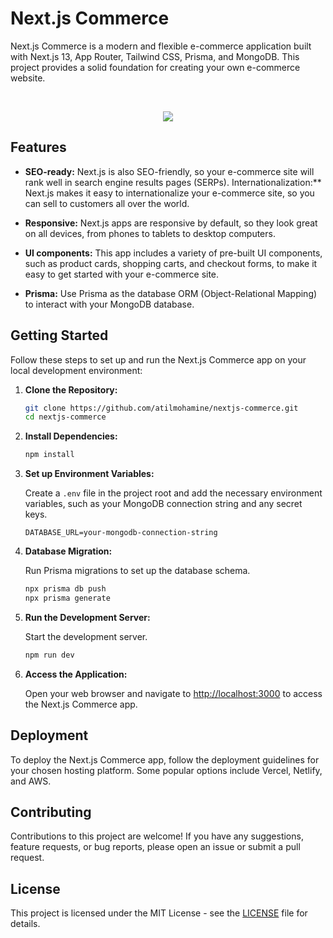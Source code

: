 # Next.js Commerce

Next.js Commerce is a modern and flexible e-commerce application built with Next.js 13, App Router, Tailwind CSS, Prisma, and MongoDB. This project provides a solid foundation for creating your own e-commerce website.

<br />
<p align="center">
   <img src="https://github.com/AtilMohAmine/nextjs-commerce/assets/86023602/c148c635-19fe-407f-9cca-d146f77c212b">
</p>

## Features

- **SEO-ready:** Next.js is also SEO-friendly, so your e-commerce site will rank well in search engine results pages (SERPs).
Internationalization:** Next.js makes it easy to internationalize your e-commerce site, so you can sell to customers all over the world.
- **Responsive:** Next.js apps are responsive by default, so they look great on all devices, from phones to tablets to desktop computers.
- **UI components:** This app includes a variety of pre-built UI components, such as product cards, shopping carts, and checkout forms, to make it easy to get started with your e-commerce site.

- **Prisma:** Use Prisma as the database ORM (Object-Relational Mapping) to interact with your MongoDB database.

## Getting Started

Follow these steps to set up and run the Next.js Commerce app on your local development environment:

1. **Clone the Repository:**

   ```bash
   git clone https://github.com/atilmohamine/nextjs-commerce.git
   cd nextjs-commerce
   ```

2. **Install Dependencies:**

   ```bash
   npm install
   ```

3. **Set up Environment Variables:**

   Create a `.env` file in the project root and add the necessary environment variables, such as your MongoDB connection string and any secret keys.

   ```plaintext
   DATABASE_URL=your-mongodb-connection-string
   ```

4. **Database Migration:**

   Run Prisma migrations to set up the database schema.

   ```bash
   npx prisma db push
   npx prisma generate
   ```

5. **Run the Development Server:**

   Start the development server.

   ```bash
   npm run dev
   ```

6. **Access the Application:**

   Open your web browser and navigate to [http://localhost:3000](http://localhost:3000) to access the Next.js Commerce app.

## Deployment

To deploy the Next.js Commerce app, follow the deployment guidelines for your chosen hosting platform. Some popular options include Vercel, Netlify, and AWS.

## Contributing

Contributions to this project are welcome! If you have any suggestions, feature requests, or bug reports, please open an issue or submit a pull request.

## License

This project is licensed under the MIT License - see the [LICENSE](https://github.com/AtilMohAmine/nextjs-commerce/blob/main/LICENSE) file for details.
